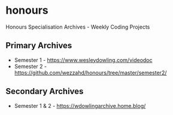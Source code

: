 # honours
Honours Specialisation Archives - Weekly Coding Projects

## Primary Archives
* Semester 1 - https://www.wesleydowling.com/videodoc
* Semester 2 - https://github.com/wezzahd/honours/tree/master/semester2/

## Secondary Archives
* Semester 1 & 2 - https://wdowlingarchive.home.blog/


